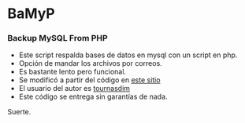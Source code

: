 # BaMyP

### Backup MySQL From PHP

- Este script respalda bases de datos en mysql con un script en php.
- Opción de mandar los archivos por correos.
- Es bastante lento pero funcional.
- Se modificó a partir del código en [este sitio](https://tournasdimitrios1.wordpress.com/2012/12/09/a-php-script-to-backup-mysql-databases-for-shared-hosted-websites-3)
- El usuario del autor es [tournasdim](https://github.com/tournasdim)
- Este código se entrega sin garantías de nada. 

Suerte.
